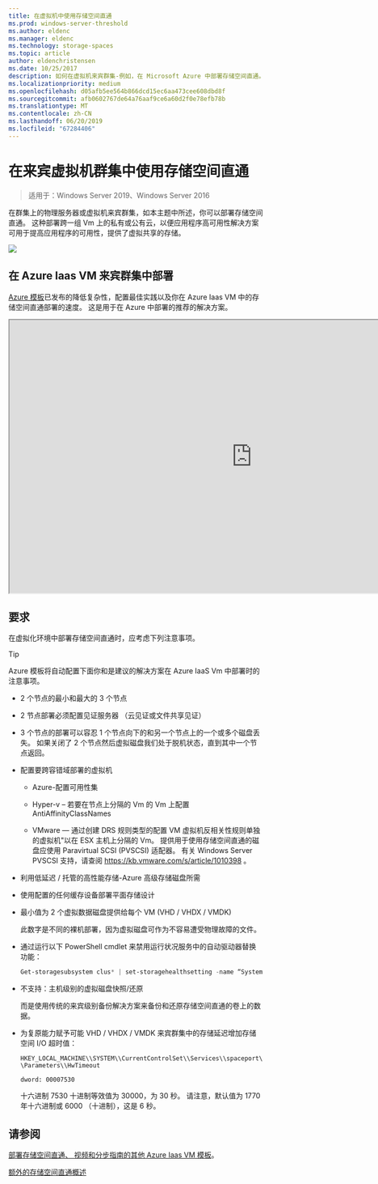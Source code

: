 ```yaml
---
title: 在虚拟机中使用存储空间直通
ms.prod: windows-server-threshold
ms.author: eldenc
ms.manager: eldenc
ms.technology: storage-spaces
ms.topic: article
author: eldenchristensen
ms.date: 10/25/2017
description: 如何在虚拟机来宾群集-例如，在 Microsoft Azure 中部署存储空间直通。
ms.localizationpriority: medium
ms.openlocfilehash: d05afb5ee564b866dcd15ec6aa473cee608dbd8f
ms.sourcegitcommit: afb0602767de64a76aaf9ce6a60d2f0e78efb78b
ms.translationtype: MT
ms.contentlocale: zh-CN
ms.lasthandoff: 06/20/2019
ms.locfileid: "67284406"
---
```

# <a name="using-storage-spaces-direct-in-guest-virtual-machine-clusters"></a>在来宾虚拟机群集中使用存储空间直通

> 适用于：Windows Server 2019、Windows Server 2016

在群集上的物理服务器或虚拟机来宾群集，如本主题中所述，你可以部署存储空间直通。 这种部署跨一组 Vm 上的私有或公有云，以便应用程序高可用性解决方案可用于提高应用程序的可用性，提供了虚拟共享的存储。

![](media/storage-spaces-direct-in-vm/storage-spaces-direct-in-vm.png)

## <a name="deploying-in-azure-iaas-vm-guest-clusters"></a>在 Azure Iaas VM 来宾群集中部署

[Azure 模板](https://github.com/robotechredmond/301-storage-spaces-direct-md)已发布的降低复杂性，配置最佳实践以及你在 Azure Iaas VM 中的存储空间直通部署的速度。 这是用于在 Azure 中部署的推荐的解决方案。

<iframe src="https://channel9.msdn.com/Series/Microsoft-Hybrid-Cloud-Best-Practices-for-IT-Pros/Step-by-Step-Deploy-Windows-Server-2016-Storage-Spaces-Direct-S2D-Cluster-in-Microsoft-Azure/player" width="960" height="540" allowfullscreen></iframe>

## <a name="requirements"></a>要求

在虚拟化环境中部署存储空间直通时，应考虑下列注意事项。

> [!TIP]
> Azure 模板将自动配置下面你和是建议的解决方案在 Azure IaaS Vm 中部署时的注意事项。

-   2 个节点的最小和最大的 3 个节点

-   2 节点部署必须配置见证服务器 （云见证或文件共享见证）

-   3 个节点的部署可以容忍 1 个节点向下的和另一个节点上的一个或多个磁盘丢失。  如果关闭了 2 个节点然后虚拟磁盘我们处于脱机状态，直到其中一个节点返回。  

-   配置要跨容错域部署的虚拟机

    -   Azure-配置可用性集

    -   Hyper-v – 若要在节点上分隔的 Vm 的 Vm 上配置 AntiAffinityClassNames

    -   VMware — 通过创建 DRS 规则类型的配置 VM 虚拟机反相关性规则单独的虚拟机"以在 ESX 主机上分隔的 Vm。 提供用于使用存储空间直通的磁盘应使用 Paravirtual SCSI (PVSCSI) 适配器。 有关 Windows Server PVSCSI 支持，请查阅 https://kb.vmware.com/s/article/1010398 。

-   利用低延迟 / 托管的高性能存储-Azure 高级存储磁盘所需

-   使用配置的任何缓存设备部署平面存储设计

-   最小值为 2 个虚拟数据磁盘提供给每个 VM (VHD / VHDX / VMDK)

    此数字是不同的裸机部署，因为虚拟磁盘可作为不容易遭受物理故障的文件。

-   通过运行以下 PowerShell cmdlet 来禁用运行状况服务中的自动驱动器替换功能：

    ```powershell
    Get-storagesubsystem clus* | set-storagehealthsetting -name “System.Storage.PhysicalDisk.AutoReplace.Enabled” -value “False”
    ```

-   不支持：主机级别的虚拟磁盘快照/还原

    而是使用传统的来宾级别备份解决方案来备份和还原存储空间直通的卷上的数据。

-   为复原能力赋予可能 VHD / VHDX / VMDK 来宾群集中的存储延迟增加存储空间 I/O 超时值：

    `HKEY_LOCAL_MACHINE\\SYSTEM\\CurrentControlSet\\Services\\spaceport\\Parameters\\HwTimeout`

    `dword: 00007530`

    十六进制 7530 十进制等效值为 30000，为 30 秒。 请注意，默认值为 1770年十六进制或 6000 （十进制），这是 6 秒。

## <a name="see-also"></a>请参阅

[部署存储空间直通、 视频和分步指南的其他 Azure Iaas VM 模板](https://techcommunity.microsoft.com/t5/Failover-Clustering/Deploying-IaaS-VM-Guest-Clusters-in-Microsoft-Azure/ba-p/372126)。

[额外的存储空间直通概述](https://docs.microsoft.com/windows-server/storage/storage-spaces/storage-spaces-direct-overview)
